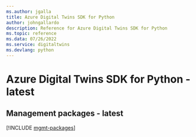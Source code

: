```yaml
---
ms.author: jgalla
title: Azure Digital Twins SDK for Python
author: johngallardo
description: Reference for Azure Digital Twins SDK for Python
ms.topic: reference
ms.data: 07/26/2022
ms.service: digitaltwins
ms.devlang: python
---
```

# Azure Digital Twins SDK for Python - latest

## Management packages - latest
[!INCLUDE [mgmt-packages](digital-twins-mgmt-index.md)]